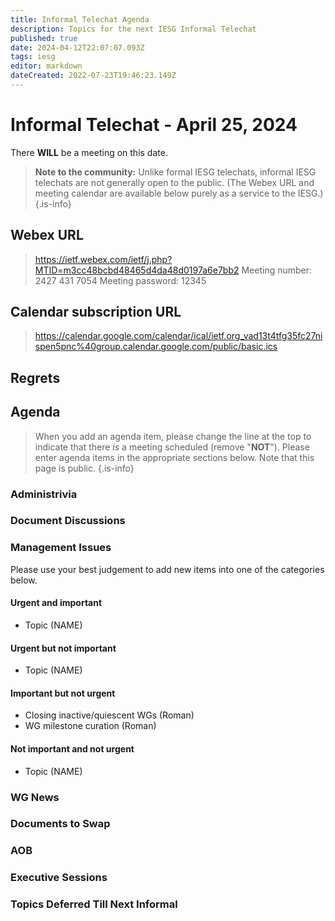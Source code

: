 ```yaml
---
title: Informal Telechat Agenda
description: Topics for the next IESG Informal Telechat
published: true
date: 2024-04-12T22:07:07.093Z
tags: iesg
editor: markdown
dateCreated: 2022-07-23T19:46:23.149Z
---
```


# Informal Telechat - April 25, 2024 

 There **WILL** be a meeting on this date.

> **Note to the community:** Unlike formal IESG telechats, informal IESG telechats are not generally open to the public. (The Webex URL and meeting calendar are available below purely as a service to the IESG.)
{.is-info}


## Webex URL

> https://ietf.webex.com/ietf/j.php?MTID=m3cc48bcbd48465d4da48d0197a6e7bb2
Meeting number: 2427 431 7054
Meeting password: 12345 

## Calendar subscription URL

> https://calendar.google.com/calendar/ical/ietf.org_vad13t4tfg35fc27nispen5pnc%40group.calendar.google.com/public/basic.ics


## Regrets



## Agenda

> When you add an agenda item, please change the line at the top to indicate that there *is* a meeting scheduled (remove "**NOT**"). Please enter agenda items in the appropriate sections below.
Note that this page is public.
{.is-info}

### Administrivia

### Document Discussions


### Management Issues

Please use your best judgement to add new items into one of the categories below.

#### Urgent and important

* Topic (NAME)

#### Urgent but not important

* Topic (NAME)

#### Important but not urgent

* Closing inactive/quiescent  WGs (Roman)
* WG milestone curation (Roman)

#### Not important and not urgent

* Topic (NAME)

### WG News 

### Documents to Swap 

### AOB

### Executive Sessions


### Topics Deferred Till Next Informal 

